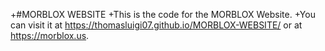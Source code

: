+#MORBLOX WEBSITE 
+This is the code for the MORBLOX Website. 
+You can visit it at https://thomasluigi07.github.io/MORBLOX-WEBSITE/ or at https://morblox.us.